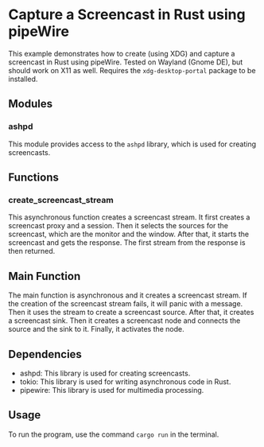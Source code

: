 # Capture a Screencast in Rust using pipeWire

This example demonstrates how to create (using XDG) and capture a screencast in Rust using pipeWire.
Tested on Wayland (Gnome DE), but should work on X11 as well.
Requires the `xdg-desktop-portal` package to be installed.

## Modules

### ashpd

This module provides access to the `ashpd` library, which is used for creating screencasts.

## Functions

### create_screencast_stream

This asynchronous function creates a screencast stream. It first creates a screencast proxy and a session. Then it selects the sources for the screencast, which are the monitor and the window. After that, it starts the screencast and gets the response. The first stream from the response is then returned.

## Main Function

The main function is asynchronous and it creates a screencast stream. If the creation of the screencast stream fails, it will panic with a message.
Then it uses the stream to create a screencast source. After that, it creates a screencast sink. Then it creates a screencast node and connects the source and the sink to it. Finally, it activates the node.

## Dependencies

- ashpd: This library is used for creating screencasts.
- tokio: This library is used for writing asynchronous code in Rust.
- pipewire: This library is used for multimedia processing.

## Usage

To run the program, use the command `cargo run` in the terminal.

